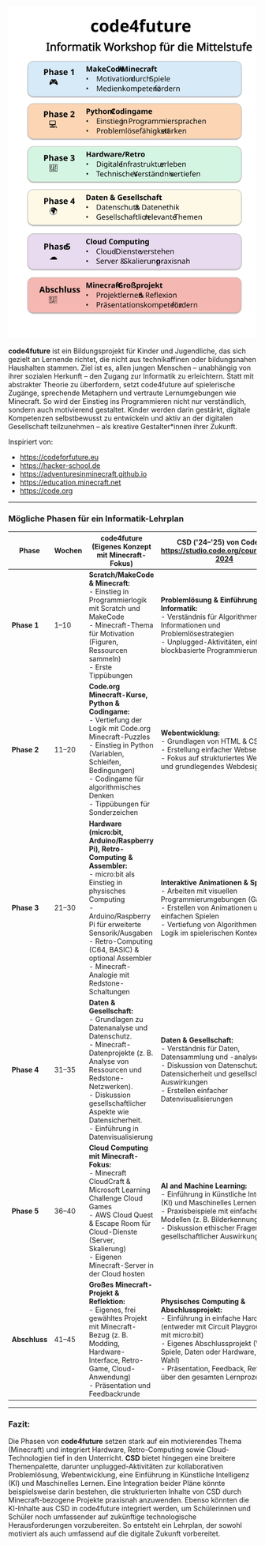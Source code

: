 ![code4future infographic](infographics/code4future.svg)

**code4future** ist ein Bildungsprojekt für Kinder und Jugendliche, das sich gezielt an Lernende richtet, die nicht aus technikaffinen oder bildungsnahen Haushalten stammen. Ziel ist es, allen jungen Menschen – unabhängig von ihrer sozialen Herkunft – den Zugang zur Informatik zu erleichtern. Statt mit abstrakter Theorie zu überfordern, setzt code4future auf spielerische Zugänge, sprechende Metaphern und vertraute Lernumgebungen wie Minecraft. So wird der Einstieg ins Programmieren nicht nur verständlich, sondern auch motivierend gestaltet. Kinder werden darin gestärkt, digitale Kompetenzen selbstbewusst zu entwickeln und aktiv an der digitalen Gesellschaft teilzunehmen – als kreative Gestalter*innen ihrer Zukunft.

Inspiriert von:
* https://codeforfuture.eu
* https://hacker-school.de
* https://adventuresinminecraft.github.io
* https://education.minecraft.net
* https://code.org

---

### Mögliche Phasen für ein Informatik-Lehrplan

| Phase | Wochen | code4future (Eigenes Konzept mit Minecraft-Fokus) | CSD ('24–'25) von Code.org https://studio.code.org/courses/csd-2024 |
|-------|---------|-----------------------------------------|----------------------------|
| **Phase 1** | 1–10 | **Scratch/MakeCode & Minecraft:**<br> - Einstieg in Programmierlogik mit Scratch und MakeCode<br> - Minecraft-Thema für Motivation (Figuren, Ressourcen sammeln)<br> - Erste Tippübungen | **Problemlösung & Einführung in die Informatik:**<br> - Verständnis für Algorithmen, Informationen und Problemlösestrategien<br> - Unplugged-Aktivitäten, einfache blockbasierte Programmierung |
| **Phase 2** | 11–20 | **Code.org Minecraft-Kurse, Python & Codingame:**<br> - Vertiefung der Logik mit Code.org Minecraft-Puzzles<br> - Einstieg in Python (Variablen, Schleifen, Bedingungen)<br> - Codingame für algorithmisches Denken<br> - Tippübungen für Sonderzeichen | **Webentwicklung:**<br> - Grundlagen von HTML & CSS<br> - Erstellung einfacher Webseiten<br> - Fokus auf strukturiertes Web-Layout und grundlegendes Webdesign |
| **Phase 3** | 21–30 | **Hardware (micro:bit, Arduino/Raspberry Pi), Retro-Computing & Assembler:**<br> - micro:bit als Einstieg in physisches Computing<br> - Arduino/Raspberry Pi für erweiterte Sensorik/Ausgaben<br> - Retro-Computing (C64, BASIC) & optional Assembler<br> - Minecraft-Analogie mit Redstone-Schaltungen | **Interaktive Animationen & Spiele:**<br> - Arbeiten mit visuellen Programmierumgebungen (GameLab)<br> - Erstellen von Animationen und einfachen Spielen<br> - Vertiefung von Algorithmen und Logik im spielerischen Kontext |
| **Phase 4** | 31–35 | **Daten & Gesellschaft:**<br> - Grundlagen zu Datenanalyse und Datenschutz. <br> - Minecraft-Datenprojekte (z. B. Analyse von Ressourcen und Redstone-Netzwerken). <br> - Diskussion gesellschaftlicher Aspekte wie Datensicherheit. <br> - Einführung in Datenvisualisierung | **Daten & Gesellschaft:**<br> - Verständnis für Daten, Datensammlung und -analyse<br> - Diskussion von Datenschutz, Datensicherheit und gesellschaftlichen Auswirkungen<br> - Erstellen einfacher Datenvisualisierungen |
| **Phase 5** | 36–40 | **Cloud Computing mit Minecraft-Fokus:**<br> - Minecraft CloudCraft & Microsoft Learning Challenge Cloud Games<br> - AWS Cloud Quest & Escape Room für Cloud-Dienste (Server, Skalierung)<br> - Eigenen Minecraft-Server in der Cloud hosten | **AI and Machine Learning:**<br> - Einführung in Künstliche Intelligenz (KI) und Maschinelles Lernen<br> - Praxisbeispiele mit einfachen ML-Modellen (z. B. Bilderkennung)<br> - Diskussion ethischer Fragen und gesellschaftlicher Auswirkungen |
| **Abschluss** | 41–45 | **Großes Minecraft-Projekt & Reflektion:**<br> - Eigenes, frei gewähltes Projekt mit Minecraft-Bezug (z. B. Modding, Hardware-Interface, Retro-Game, Cloud-Anwendung)<br> - Präsentation und Feedbackrunde | **Physisches Computing & Abschlussprojekt:**<br> - Einführung in einfache Hardware (entweder mit Circuit Playground oder mit micro:bit)<br> - Eigenes Abschlussprojekt (Web, Spiele, Daten oder Hardware, nach Wahl)<br> - Präsentation, Feedback, Reflexion über den gesamten Lernprozess |

---

### **Fazit:**  

Die Phasen von **code4future** setzen stark auf ein motivierendes Thema (Minecraft) und integriert Hardware, Retro-Computing sowie Cloud-Technologien tief in den Unterricht. **CSD** bietet hingegen eine breitere Themenpalette, darunter unplugged-Aktivitäten zur kollaborativen Problemlösung, Webentwicklung, eine Einführung in Künstliche Intelligenz (KI) und Maschinelles Lernen. Eine Integration beider Pläne könnte beispielsweise darin bestehen, die strukturierten Inhalte von CSD durch Minecraft-bezogene Projekte praxisnah anzuwenden. Ebenso könnten die KI-Inhalte aus CSD in code4future integriert werden, um Schülerinnen und Schüler noch umfassender auf zukünftige technologische Herausforderungen vorzubereiten. So entsteht ein Lehrplan, der sowohl motiviert als auch umfassend auf die digitale Zukunft vorbereitet.
